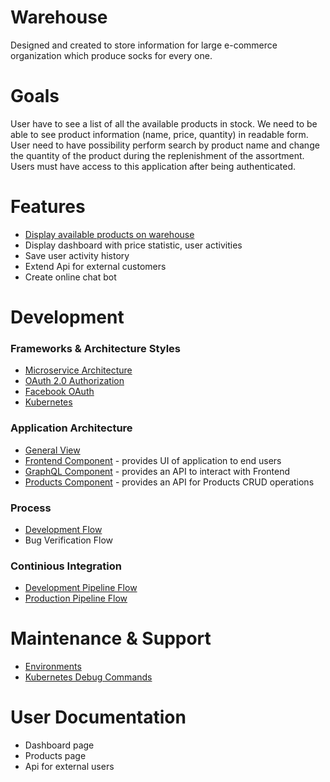 # Warehouse

Designed and created to store information for large e-commerce organization which produce socks for every one.

# Goals

User have to see a list of all the available products in stock. 
We need to be able to see product information (name, price, quantity) in readable form.
User need to have possibility perform search by product name and change the quantity of the product during the replenishment of the assortment. Users must have access to this application after being authenticated.

# Features
  * [Display available products on warehouse](https://github.com/khdevnet/warehouse/wiki/Display-available-products-on-warehouse)
  * Display dashboard with price statistic, user activities
  * Save user activity history
  * Extend Api for external customers
  * Create online chat bot
  
# Development
### Frameworks & Architecture Styles
  * [Microservice Architecture](https://martinfowler.com/articles/microservices.html)
  * [OAuth 2.0 Authorization](https://tools.ietf.org/html/rfc6749)
  * [Facebook OAuth](https://github.com/khdevnet/warehouse/wiki/Development-Task-Flow)
  * [Kubernetes](https://kubernetes.io/)
  
### Application Architecture
  * [General View](https://github.com/khdevnet/warehouse/wiki/General-Architecture-View)
  * [Frontend Component](https://github.com/khdevnet/warehouse-frontend) - provides UI of application to end users
  * [GraphQL Component](https://github.com/khdevnet/warehouse-graphql) - provides an API to interact with Frontend
  * [Products Component](https://github.com/khdevnet/warehouse-products) - provides an API for Products CRUD operations

### Process
  * [Development Flow](https://github.com/khdevnet/warehouse/wiki/Development-Task-Flow)
  * Bug Verification Flow
  
### Continious Integration
  * [Development Pipeline Flow](https://github.com/khdevnet/warehouse/wiki/Development-Pipeline-Flow)
  * [Production Pipeline Flow](https://github.com/khdevnet/warehouse/wiki/Production-Pipeline-Flow)
  
# Maintenance & Support
  * [Environments](https://github.com/khdevnet/warehouse/wiki/Environments)
  * [Kubernetes Debug Commands](https://github.com/khdevnet/warehouse/wiki/Kubernetes-Debug-Commands)
  
# User Documentation
  * Dashboard page
  * Products page
  * Api for external users
